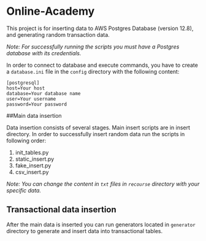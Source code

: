 # Online-Academy


This project is for inserting data to AWS Postgres Database (version 12.8),
and generating random transaction data.

_Note: For successfully running the scripts 
you must have a Postgres database with its credentials._ 

In order to connect to database and execute commands, 
you have to create a `database.ini` file in the `config` directory
with the following content:

```
[postgresql]
host=Your host
database=Your database name
user=Your username
password=Your password
```

##Main data insertion

Data insertion consists of several stages.
Main insert scripts are in insert directory. 
In order to successfully insert
random data run the scripts in following order:

1. init_tables.py
2. static_insert.py
3. fake_insert.py
4. csv_insert.py

_Note: You can change the content in `txt` files
in `recourse` directory with your specific data._

## Transactional data insertion

After the main data is inserted you can run generators
located in `generator` directory to generate and insert data into
transactional tables.